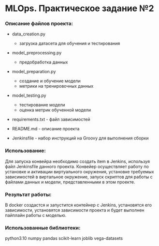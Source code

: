 # MLOps. Практическое задание №2

### Описание файлов проекта:
- data_creation.py
    - загрузка датасета для обучения и тестирования
- model_preprocessing.py
    - предобработка данных
- model_preparation.py
    - создание и обучение модели
    - метрики на тренировочных данных
- model_testing.py
    - тестирование модели
    - оценка метрик обученной модели

- requirements.txt - файл зависимостей
- README.md - описание проекта
- Jenkinsfile - набор инструкций на Groovy для выполнения сборки

### Использование:

Для запуска конвейра необходимо создать item в Jenkins, используя файл Jenkinsfile данного проекта.
Конвейер осуществляет работу по установке и активации виртуального окружения, установке требуемых зависимостей в виртальное окружение, запуск скриптов для работы с файлами данных и модели, представленными в этом проекте.

### Результат работы:
В docker создастся и запустится контейнер с Jenkins, установятся его зависимости, установятся зависимости проекта и будет выполнен пайплайн работы с моделью.

### Использованные библиотеки:
python3.10
numpy
pandas
scikit-learn
joblib
vega-datasets
